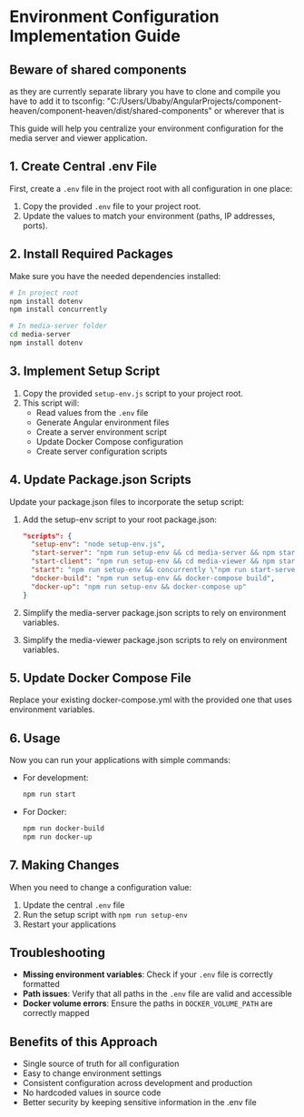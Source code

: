 # Environment Configuration Implementation Guide

## Beware of shared components

as they are currently separate library you have to clone and compile
you have to add it to tsconfig: "C:/Users/Ubaby/AngularProjects/component-heaven/component-heaven/dist/shared-components"
or wherever that is

This guide will help you centralize your environment configuration for the media server and viewer application.

## 1. Create Central .env File

First, create a `.env` file in the project root with all configuration in one place:

1. Copy the provided `.env` file to your project root.
2. Update the values to match your environment (paths, IP addresses, ports).

## 2. Install Required Packages

Make sure you have the needed dependencies installed:

```bash
# In project root
npm install dotenv
npm install concurrently

# In media-server folder
cd media-server
npm install dotenv
```

## 3. Implement Setup Script

1. Copy the provided `setup-env.js` script to your project root.
2. This script will:
   - Read values from the `.env` file
   - Generate Angular environment files
   - Create a server environment script
   - Update Docker Compose configuration
   - Create server configuration scripts

## 4. Update Package.json Scripts

Update your package.json files to incorporate the setup script:

1. Add the setup-env script to your root package.json:

   ```json
   "scripts": {
     "setup-env": "node setup-env.js",
     "start-server": "npm run setup-env && cd media-server && npm start",
     "start-client": "npm run setup-env && cd media-viewer && npm start",
     "start": "npm run setup-env && concurrently \"npm run start-server\" \"npm run start-client\"",
     "docker-build": "npm run setup-env && docker-compose build",
     "docker-up": "npm run setup-env && docker-compose up"
   }
   ```

2. Simplify the media-server package.json scripts to rely on environment variables.
3. Simplify the media-viewer package.json scripts to rely on environment variables.

## 5. Update Docker Compose File

Replace your existing docker-compose.yml with the provided one that uses environment variables.

## 6. Usage

Now you can run your applications with simple commands:

- For development:

  ```bash
  npm run start
  ```

- For Docker:
  ```bash
  npm run docker-build
  npm run docker-up
  ```

## 7. Making Changes

When you need to change a configuration value:

1. Update the central `.env` file
2. Run the setup script with `npm run setup-env`
3. Restart your applications

## Troubleshooting

- **Missing environment variables**: Check if your `.env` file is correctly formatted
- **Path issues**: Verify that all paths in the `.env` file are valid and accessible
- **Docker volume errors**: Ensure the paths in `DOCKER_VOLUME_PATH` are correctly mapped

## Benefits of this Approach

- Single source of truth for all configuration
- Easy to change environment settings
- Consistent configuration across development and production
- No hardcoded values in source code
- Better security by keeping sensitive information in the .env file
